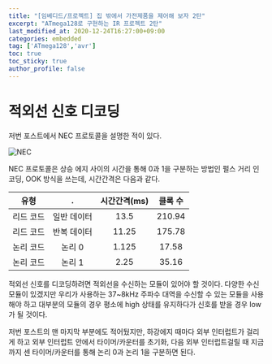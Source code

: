 ```yaml
---
title: "[임베디드/프로젝트] 집 밖에서 가전제품을 제어해 보자 2탄"
excerpt: "ATmega128로 구현하는 IR 프로젝트 2탄"
last_modified_at: 2020-12-24T16:27:00+09:00
categories: embedded
tag: ['ATmega128','avr']
toc: true
toc_sticky: true
author_profile: false
---
```


# 적외선 신호 디코딩

저번 포스트에서 NEC 프로토콜을 설명한 적이 있다.

![NEC](https://mblogthumb-phinf.pstatic.net/MjAxNzA2MDlfMzkg/MDAxNDk2OTM3NDAzNjYw.WfPievnMENyLxQofvOE_Q0O8aZ500j2uHDPtKBnMQr0g.F4sOTf9Tdp6_oEtVHsacbzbwj1wJYIP8Jw-i-j-Uo8Eg.PNG.specialist0/Capture_08.PNG?type=w2)

NEC 프로토콜은 상승 에지 사이의 시간을 통해 0과 1을 구분하는 방법인 펄스 거리 인코딩, OOK 방식을 쓰는데, 시간간격은 다음과 같다.

| 유형 | . | 시간간격(ms) | 클록 수 |
| :---: | :---: | :---: | :---: |
| 리드 코드 | 일반 데이터 | 13.5 | 210.94 |
| 리드 코드 | 반복 데이터 | 11.25 | 175.78 |
| 논리 코드 | 논리 0 | 1.125 | 17.58 |
| 논리 코드 | 논리 1 | 2.25 | 35.16 |

적외선 신호를 디코딩하려면 적외선을 수신하는 모듈이 있어야 할 것이다. 다양한 수신모듈이 있겠지만 우리가 사용하는 37~8kHz 주파수 대역을 수신할 수 있는 모듈을 사용해야 하고
대부분의 모듈의 경우 평소에 high 상태를 유지하다가 신호를 받을 경우 low가 될 것이다.

저번 포스트의 맨 마지막 부분에도 적어뒀지만, 하강에지 때마다 외부 인터럽트가 걸리게 하고 외부 인터럽트 안에서 타이머/카운터를 초기화, 다음 외부 인터럽트걸릴 때 지금까지 센 타이머/카운터를 통해 논리 0과 논리 1을 구분하면 된다.
